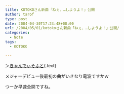 ```yaml
---
title: KOTOKOさん新曲「ねぇ、…しようよ！」公開
author: tarof
type: post
date: 2004-04-30T17:23:48+00:00
url: /2004/05/01/kotokoさん新曲「ねぇ、…しようよ！」公開/
categories:
  - Note
tags:
  - KOTOKO

---
```

＞[きゃんでぃそふと][1]{.text}
  
メジャーデビュー後最初の曲がいきなり電波ですかｗ
  
つーか早速全開ですね。

 [1]: http://www.candysoft.jp/